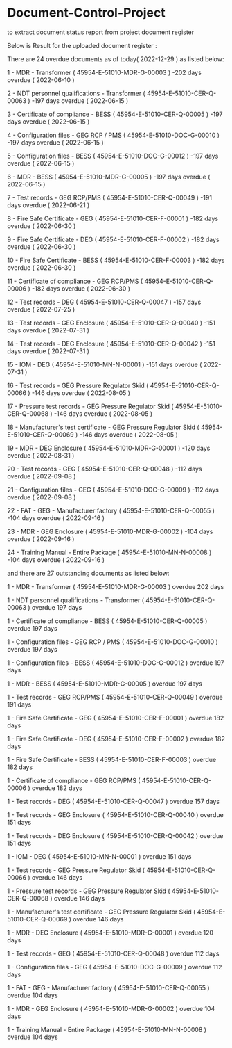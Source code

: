 # Document-Control-Project
to extract document status report from project document register

Below is Result for the uploaded document register :


There are  24  overdue documents as of today( 2022-12-29 ) as listed below:


1 - MDR - Transformer (  45954-E-51010-MDR-G-00003  )
-202  days overdue ( 2022-06-10 )

2 - NDT personnel qualifications - Transformer (  45954-E-51010-CER-Q-00063  )
-197  days overdue ( 2022-06-15 )

3 - Certificate of compliance - BESS (  45954-E-51010-CER-Q-00005  )
-197  days overdue ( 2022-06-15 )

4 - Configuration files - GEG RCP / PMS (  45954-E-51010-DOC-G-00010  )
-197  days overdue ( 2022-06-15 )

5 - Configuration files - BESS (  45954-E-51010-DOC-G-00012  )
-197  days overdue ( 2022-06-15 )

6 - MDR - BESS (  45954-E-51010-MDR-G-00005  )
-197  days overdue ( 2022-06-15 )

7 - Test records - GEG RCP/PMS (  45954-E-51010-CER-Q-00049  )
-191  days overdue ( 2022-06-21 )

8 - Fire Safe Certificate - GEG (  45954-E-51010-CER-F-00001  )
-182  days overdue ( 2022-06-30 )

9 - Fire Safe Certificate - DEG (  45954-E-51010-CER-F-00002  )
-182  days overdue ( 2022-06-30 )

10 - Fire Safe Certificate - BESS (  45954-E-51010-CER-F-00003  )
-182  days overdue ( 2022-06-30 )

11 - Certificate of compliance - GEG RCP/PMS (  45954-E-51010-CER-Q-00006  )
-182  days overdue ( 2022-06-30 )

12 - Test records - DEG (  45954-E-51010-CER-Q-00047  )
-157  days overdue ( 2022-07-25 )

13 - Test records - GEG Enclosure (  45954-E-51010-CER-Q-00040  )
-151  days overdue ( 2022-07-31 )

14 - Test records - DEG Enclosure (  45954-E-51010-CER-Q-00042  )
-151  days overdue ( 2022-07-31 )

15 - IOM - DEG (  45954-E-51010-MN-N-00001  )
-151  days overdue ( 2022-07-31 )

16 - Test records - GEG Pressure Regulator Skid (  45954-E-51010-CER-Q-00066  )
-146  days overdue ( 2022-08-05 )

17 - Pressure test records - GEG Pressure Regulator Skid (  45954-E-51010-CER-Q-00068  )
-146  days overdue ( 2022-08-05 )

18 - Manufacturer's test certificate - GEG Pressure Regulator Skid (  45954-E-51010-CER-Q-00069  )
-146  days overdue ( 2022-08-05 )

19 - MDR - DEG Enclosure (  45954-E-51010-MDR-G-00001  )
-120  days overdue ( 2022-08-31 )

20 - Test records - GEG   (  45954-E-51010-CER-Q-00048  )
-112  days overdue ( 2022-09-08 )

21 - Configuration files - GEG (  45954-E-51010-DOC-G-00009  )
-112  days overdue ( 2022-09-08 )

22 - FAT - GEG - Manufacturer factory (  45954-E-51010-CER-Q-00055  )
-104  days overdue ( 2022-09-16 )

23 - MDR - GEG Enclosure (  45954-E-51010-MDR-G-00002  )
-104  days overdue ( 2022-09-16 )

24 - Training Manual - Entire Package (  45954-E-51010-MN-N-00008  )
-104  days overdue ( 2022-09-16 )



 and there are  27 outstanding documents as listed below:


1 - MDR - Transformer ( 45954-E-51010-MDR-G-00003 ) overdue  202 days

1 - NDT personnel qualifications - Transformer ( 45954-E-51010-CER-Q-00063 ) overdue  197 days

1 - Certificate of compliance - BESS ( 45954-E-51010-CER-Q-00005 ) overdue  197 days

1 - Configuration files - GEG RCP / PMS ( 45954-E-51010-DOC-G-00010 ) overdue  197 days

1 - Configuration files - BESS ( 45954-E-51010-DOC-G-00012 ) overdue  197 days

1 - MDR - BESS ( 45954-E-51010-MDR-G-00005 ) overdue  197 days

1 - Test records - GEG RCP/PMS ( 45954-E-51010-CER-Q-00049 ) overdue  191 days

1 - Fire Safe Certificate - GEG ( 45954-E-51010-CER-F-00001 ) overdue  182 days

1 - Fire Safe Certificate - DEG ( 45954-E-51010-CER-F-00002 ) overdue  182 days

1 - Fire Safe Certificate - BESS ( 45954-E-51010-CER-F-00003 ) overdue  182 days

1 - Certificate of compliance - GEG RCP/PMS ( 45954-E-51010-CER-Q-00006 ) overdue  182 days

1 - Test records - DEG ( 45954-E-51010-CER-Q-00047 ) overdue  157 days

1 - Test records - GEG Enclosure ( 45954-E-51010-CER-Q-00040 ) overdue  151 days

1 - Test records - DEG Enclosure ( 45954-E-51010-CER-Q-00042 ) overdue  151 days

1 - IOM - DEG ( 45954-E-51010-MN-N-00001 ) overdue  151 days

1 - Test records - GEG Pressure Regulator Skid ( 45954-E-51010-CER-Q-00066 ) overdue  146 days

1 - Pressure test records - GEG Pressure Regulator Skid ( 45954-E-51010-CER-Q-00068 ) overdue  146 days

1 - Manufacturer's test certificate - GEG Pressure Regulator Skid ( 45954-E-51010-CER-Q-00069 ) overdue  146 days

1 - MDR - DEG Enclosure ( 45954-E-51010-MDR-G-00001 ) overdue  120 days

1 - Test records - GEG   ( 45954-E-51010-CER-Q-00048 ) overdue  112 days

1 - Configuration files - GEG ( 45954-E-51010-DOC-G-00009 ) overdue  112 days

1 - FAT - GEG - Manufacturer factory ( 45954-E-51010-CER-Q-00055 ) overdue  104 days

1 - MDR - GEG Enclosure ( 45954-E-51010-MDR-G-00002 ) overdue  104 days

1 - Training Manual - Entire Package ( 45954-E-51010-MN-N-00008 ) overdue  104 days
